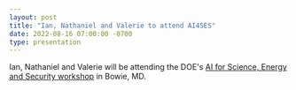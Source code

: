 ```yaml
---
layout: post
title: "Ian, Nathaniel and Valerie to attend AI4SES"
date: 2022-08-16 07:00:00 -0700
type: presentation
---
```


Ian, Nathaniel and Valerie will be attending the DOE's [AI for Science, Energy and Security workshop](https://web.cvent.com/event/041898e5-f8e7-4c91-87bb-ececd7da6c99/summary) in Bowie, MD.
